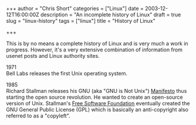 +++
author = "Chris Short"
categories = ["Linux"]
date = 2003-12-12T16:00:00Z
description = "An incomplete history of Linux"
draft = true
slug = "linux-history"
tags = ["linux"]
title = "History of Linux"

+++

This is by no means a complete history of Linux and is very much a work in progress. However, it's a very extensive combination of information from usenet posts and Linux authority sites.

1971  
Bell Labs releases the first Unix operating system.

1985  
Richard Stallman releases his GNU (aka "GNU is Not Unix") [Manifesto](https://www.gnu.org/gnu/manifesto.en.html) thus starting the open source revolution. He wanted to create an open-source version of Unix. Stallman's [Free Software Foundation](https://www.gnu.org/) eventually created the GNU General Public License (GPL) which is basically an anti-copyright also referred to as a "copyleft".


